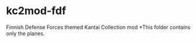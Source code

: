 # kc2mod-fdf
Finnish Defense Forces themed Kantai Collection mod
*This folder contains only the planes.
